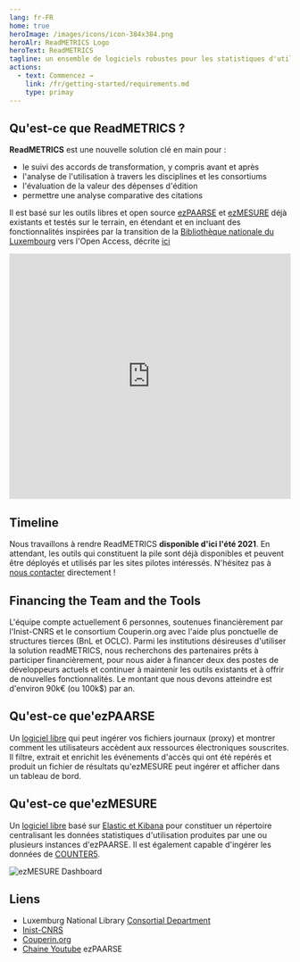 ```yaml
---
lang: fr-FR
home: true
heroImage: /images/icons/icon-384x384.png
heroAlr: ReadMETRICS Logo
heroText: ReadMETRICS
tagline: un ensemble de logiciels robustes pour les statistiques d'utilisation
actions:
  - text: Commencez →
    link: /fr/getting-started/requirements.md
    type: primay
---
```


## Qu'est-ce que ReadMETRICS ?

**ReadMETRICS** est une nouvelle solution clé en main pour :

- le suivi des accords de transformation, y compris avant et après
- l'analyse de l'utilisation à travers les disciplines et les consortiums
- l'évaluation de la valeur des dépenses d'édition
- permettre une analyse comparative des citations

Il est basé sur les outils libres et open source [ezPAARSE](https://www.ezpaarse.org/) et [ezMESURE](https://ezmesure.couperin.org/) déjà existants et testés sur le terrain, en étendant et en incluant des fonctionnalités inspirées par la transition de la [Bibliothèque nationale du Luxembourg](https://bnl.public.lu/fr.html) vers l'Open Access, décrite [ici](https://www.consortium.lu/?page_id=6334)

<iframe frameborder="0" style="width:100%;height:440px;" src="https://viewer.diagrams.net/?p=anim&highlight=0000ff&edit=_blank&layers=1&nav=1&title=2020-10-08-readmetrics-architecture.drawio#Uhttps%3A%2F%2Fdrive.google.com%2Fuc%3Fid%3D1-IVxBpzs6TXC1M-Q6pYoAu_OYUG2PQe1%26export%3Ddownload"> sss </iframe>


## Timeline

Nous travaillons à rendre ReadMETRICS **disponible d'ici l'été 2021**. En attendant, les outils qui constituent la pile sont déjà disponibles et peuvent être déployés et utilisés par les sites pilotes intéressés. N'hésitez pas à [nous contacter](mailto:readmetrics@couperin.org) directement !

## Financing the Team and the Tools

L'équipe compte actuellement 6 personnes, soutenues financièrement par l'Inist-CNRS et le consortium Couperin.org avec l'aide plus ponctuelle de structures tierces (BnL et OCLC). Parmi les institutions désireuses d'utiliser la solution readMETRICS, nous recherchons des partenaires prêts à participer financièrement, pour nous aider à financer deux des postes de développeurs actuels et continuer à maintenir les outils existants et à offrir de nouvelles fonctionnalités. Le montant que nous devons atteindre est d'environ 90k€ (ou 100k$) par an.

## Qu'est-ce que'ezPAARSE

Un [logiciel libre](https://github.com/ezpaarse-project/ezpaarse/) qui peut ingérer vos fichiers journaux (proxy) et montrer comment les utilisateurs accèdent aux ressources électroniques souscrites. Il filtre, extrait et enrichit les événements d'accès qui ont été repérés et produit un fichier de résultats qu'ezMESURE peut ingérer et afficher dans un tableau de bord.

## Qu'est-ce que'ezMESURE

Un [logiciel libre](https://github.com/ezpaarse-project/ezmesure/) basé sur [Elastic et Kibana](https://www.elastic.co/fr/) pour constituer un répertoire centralisant les données statistiques d'utilisation produites par une ou plusieurs instances d'ezPAARSE. Il est également capable d'ingérer les données de [COUNTER5](https://www.projectcounter.org/code-of-practice-five-sections/abstract/).

![ezMESURE Dashboard](/readmetrics-doc/images/ezmesure_dashboard.png)

## Liens

- Luxemburg National Library [Consortial Department](https://www.consortium.lu/)
- [Inist-CNRS](https://www.inist.fr/)
- [Couperin.org](https://www.couperin.org/)
- [Chaine Youtube](https://www.youtube.com/ezpaarse) ezPAARSE